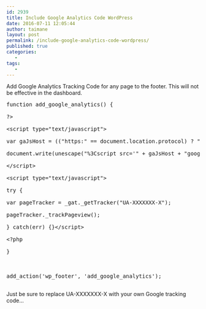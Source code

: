 ```yaml
---
id: 2939
title: Include Google Analytics Code WordPress
date: 2016-07-11 12:05:44
author: taimane
layout: post
permalink: /include-google-analytics-code-wordpress/
published: true
categories:
   -
tags:
   -
---
```

Add Google Analytics Tracking Code for any page to the footer. This will not be effective in the dashboard.
<pre>function add_google_analytics() {
?&gt;
&lt;script type="text/javascript"&gt;
var gaJsHost = (("https:" == document.location.protocol) ? "https://ssl." : "http://www.");
document.write(unescape("%3Cscript src='" + gaJsHost + "google-analytics.com/ga.js' type='text/javascript'%3E%3C/script%3E"));
&lt;/script&gt;
&lt;script type="text/javascript"&gt;
try {
var pageTracker = _gat._getTracker("UA-XXXXXXX-X");
pageTracker._trackPageview();
} catch(err) {}&lt;/script&gt;
&lt;?php
}

add_action('wp_footer', 'add_google_analytics');
</pre>

Just be sure to replace UA-XXXXXXX-X with your own Google tracking code...  

